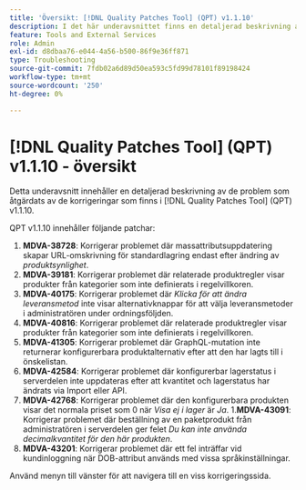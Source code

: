 ```yaml
---
title: 'Översikt: [!DNL Quality Patches Tool] (QPT) v1.1.10'
description: I det här underavsnittet finns en detaljerad beskrivning av de problem som åtgärdats av de korrigeringar som finns i  [!DNL Quality Patches Tool] (QPT) v1.1.10.
feature: Tools and External Services
role: Admin
exl-id: d8dbaa76-e044-4a56-b500-86f9e36ff871
type: Troubleshooting
source-git-commit: 7fdb02a6d89d50ea593c5fd99d78101f89198424
workflow-type: tm+mt
source-wordcount: '250'
ht-degree: 0%

---
```


# [!DNL Quality Patches Tool] (QPT) v1.1.10 - översikt

Detta underavsnitt innehåller en detaljerad beskrivning av de problem som åtgärdats av de korrigeringar som finns i [!DNL Quality Patches Tool] (QPT) v1.1.10.

QPT v1.1.10 innehåller följande patchar:

1. **MDVA-38728**: Korrigerar problemet där massattributsuppdatering skapar URL-omskrivning för standardlagring endast efter ändring av *produktsynlighet*.
1. **MDVA-39181**: Korrigerar problemet där relaterade produktregler visar produkter från kategorier som inte definierats i regelvillkoren.
1. **MDVA-40175**: Korrigerar problemet där *Klicka för att ändra leveransmetod* inte visar alternativknappar för att välja leveransmetoder i administratören under ordningsföljden.
1. **MDVA-40816**: Korrigerar problemet där relaterade produktregler visar produkter från kategorier som inte definierats i regelvillkoren.
1. **MDVA-41305**: Korrigerar problemet där GraphQL-mutation inte returnerar konfigurerbara produktalternativ efter att den har lagts till i önskelistan.
1. **MDVA-42584**: Korrigerar problemet där konfigurerbar lagerstatus i serverdelen inte uppdateras efter att kvantitet och lagerstatus har ändrats via Import eller API.
1. **MDVA-42768**: Korrigerar problemet där den konfigurerbara produkten visar det normala priset som 0 när *Visa ej i lager* är *Ja*.
1.**MDVA-43091**: Korrigerar problemet där beställning av en paketprodukt från administratören i serverdelen ger felet *Du kan inte använda decimalkvantitet för den här produkten*.
1. **MDVA-43201**: Korrigerar problemet där ett fel inträffar vid kundinloggning när DOB-attribut används med vissa språkinställningar.

Använd menyn till vänster för att navigera till en viss korrigeringssida.
